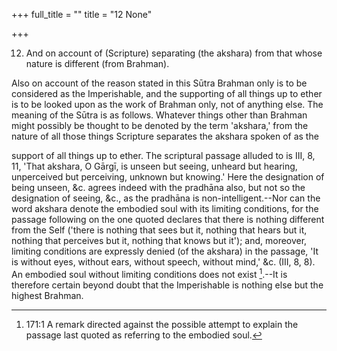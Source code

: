 +++
full_title = ""
title = "12 None"

+++


12. And on account of (Scripture) separating (the akshara) from that whose nature is different (from Brahman).

Also on account of the reason stated in this Sūtra Brahman only is to be considered as the Imperishable, and the supporting of all things up to ether is to be looked upon as the work of Brahman only, not of anything else. The meaning of the Sūtra is as follows. Whatever things other than Brahman might possibly be thought to be denoted by the term 'akshara,' from the nature of all those things Scripture separates the akshara spoken of as the

support of all things up to ether. The scriptural passage alluded to is III, 8, 11, 'That akshara, O Gārgī, is unseen but seeing, unheard but hearing, unperceived but perceiving, unknown but knowing.' Here the designation of being unseen, &c. agrees indeed with the pradhāna also, but not so the designation of seeing, &c., as the pradhāna is non-intelligent.--Nor can the word akshara denote the embodied soul with its limiting conditions, for the passage following on the one quoted declares that there is nothing different from the Self ('there is nothing that sees but it, nothing that hears but it, nothing that perceives but it, nothing that knows but it'); and, moreover, limiting conditions are expressly denied (of the akshara) in the passage, 'It is without eyes, without ears, without speech, without mind,' &c. (III, 8, 8). An embodied soul without limiting conditions does not exist [^fn_178].--It is therefore certain beyond doubt that the Imperishable is nothing else but the highest Brahman.

[^fn_178]: 171:1 A remark directed against the possible attempt to explain the passage last quoted as referring to the embodied soul.

